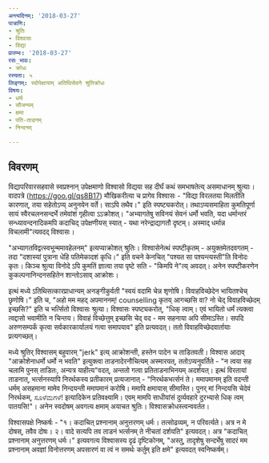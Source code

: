 ```yaml
---
अन्त्यदिनम्: '2018-03-27'
पात्राणि:
- श्रुतिः
- विश्वासः
- विद्या
प्रारम्भः: '2018-03-27'
रसः_भावः:
- क्रोधः
रस्यता: ५
लिङ्गम्: स्वोपेक्षायाम् अतिथिसेवने श्रुतिक्रोधः
विषयः:
- धर्मः
- सौजन्यम्
- क्षमा
- पति-ताडनम्
- निन्दनम्

---
```


## विवरणम्
विद्यापरिवारसहवासे स्वप्रश्नान् उपेक्षमाणो विश्वासो विद्यया सह दीर्घं कथं समभाषतेत्य् असमाधानम् श्रुत्याः। वादपत्रे (https://goo.gl/qs8B17)  मौखिकरीत्या च प्रागेव विश्वासः - "विद्या विरलतया मिलतीति कारणात्, तया सहेतोऽप्य् अनुनयेन वर्ते। साऽपि तथैव।" इति स्पष्ट्यकरोत्। तथाऽप्यसमाहिता कुमतिपूर्णा सायं स्वैरचलनसन्दर्भे तमेवांशं गृहीत्वा ऽऽक्रोशत्। "अभ्यागतेषु सविनयं सेवनं धर्मो भवति, यदा धर्मान्तरं सन्ध्यावन्दनादिकमपि कदाचिद् उपेक्षणीयस् स्यात् - यथा नरेन्द्राद्यागतौ दृष्टम्। अस्माद् धर्मान्न विचलामी"त्यवदद् विश्वासः।

"अभ्यागतविद्वत्स्वभून्ममावहेलनम्" इत्यप्याक्रोशत् श्रुतिः। 
विश्वासेनेत्थं स्पष्टीकृतम् -
अयुक्तमेतदवगतम् - तदा "दशास्यां पुत्राना धेहि पतिमेकादशं कृधि।" इति वचने केनचित् "पश्यत सा पश्यन्त्यस्ती"ति विनोदः कृतः। किञ्च श्रुत्या विनोदे ऽपि कुमतिं ज्ञात्वा तया पृष्टे सति - "किमपि ने"त्य् अवदत्। 
अनेन स्पष्टीकरणेन कुकल्पनानिन्दनसहितेन शान्तोऽसाव् आक्रोशः।

इत्थं मध्ये ऽतिथिसत्कारप्राधान्यम् अनङ्गीकुर्वती "स्वयं वदामि चेन्न शृणोषि। विवाहविच्छेदेन भायितश्चेच् छृणोषि।" इति च, "अहो मम महद् अपमाननम्! counselling कृतय् आगच्छसि वा? नो चेद् विवाहविच्छेदम् इच्छसि?" इति च भर्त्सितो विश्वासः श्रुत्या। विश्वासः स्पष्ट्यकरोत्, "धिक् त्वाम्। एवं भायितो धर्मं त्यक्त्वा त्वद्दासो भवामीति न चिन्तय। विवाहं विच्छेत्तुम् इच्छसि चेद् वद - मम सहनाया अपि सीमाऽस्ति। सपदि अरुणसम्पर्कं कृत्वा सर्वकारकार्यालयं गत्वा समापयाव" इति प्रत्यवदत्। ततो विवाहविच्छेदवार्तायाः प्रत्यगच्छत्।

मध्ये श्रुतिर् विश्वासम् बहुवारम् "jerk" इत्य् आक्रोशन्ती, हस्तेन पादेन च ताडितवती। विश्वास आदाव् "आक्रोशेनाधर्मो धर्मो न भवति" इत्युक्त्वा ताडनादेरनौचित्यम् अस्मारयत्, ततोऽप्यनुवर्तिते - "न त्वया सह चलामि पुनस् ताडितः, अन्यत्र याहीत्य"वदत्, अन्ततो गत्वा प्रतिताडनाभिनयम् अदर्शयत्। इत्थं विरतायां ताडनात्, भर्त्सनस्यापि निरर्थकस्य प्रतीकारम् प्रत्यजानात् - "निरर्थकभर्त्सनं ते। ममापमानम् इति वदन्ती‌ धर्मम् असहमाना मामेव निन्दयन्ती ममापमानं करोषि। ममापि क्षमायास् सीमास्ति। पुनर् मां निन्दयसि चेदेवं निरर्थकम्, ಸೂಳೆಮಗಳೆ! इत्यादिकेन प्रतिवक्ष्यामि। एवम् मामपि साधीयांसं दुर्व्यवहारे दुरभ्यासे धिक् त्वम् पातयसि!"। अनेन स्वदोषम् अवगत्य क्षमाम् अयाचत श्रुतिः। विश्वासक्रोधस्त्वन्ववर्तत।

विश्वासपक्षे निष्कर्षः - "१। कदाचित् प्रश्नानाम् अनुत्तरणम् धर्मः। तत्सोढव्यम्, न परिवर्त्यते। अत्र न मे दोषस्, तवैव दोषः। २। वादे सत्यपि तव ताडनं भर्त्सनम् ते नीचतां दर्शयति" इत्यवदत्। अत्र "कदाचित् प्रश्नानाम् अनुत्तरणम् धर्मः।" इत्यवगत्य विश्वासस्य दृढं दृष्टिकोनम्, "अस्तु, तादृशेषु सन्दर्भेषु सादरं मम प्रश्नानाम् अवज्ञां विनोत्तरणम् अपसारणं वा त्वं न समर्थः कर्तुम् इति क्षमे" इत्यवदत् स्वनिष्कर्षम्। 

